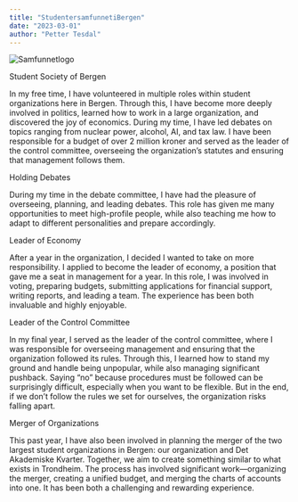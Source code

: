 ```yaml
---
title: "StudentersamfunnetiBergen"
date: "2023-03-01"
author: "Petter Tesdal"
---
```

   
![Samfunnetlogo](/work/StudentersamfunnetiBergen.svg)  

Student Society of Bergen

In my free time, I have volunteered in multiple roles within student organizations here in Bergen. Through this, I have become more deeply involved in politics, learned how to work in a large organization, and discovered the joy of economics. During my time, I have led debates on topics ranging from nuclear power, alcohol, AI, and tax law. I have been responsible for a budget of over 2 million kroner and served as the leader of the control committee, overseeing the organization’s statutes and ensuring that management follows them.

Holding Debates

During my time in the debate committee, I have had the pleasure of overseeing, planning, and leading debates. This role has given me many opportunities to meet high-profile people, while also teaching me how to adapt to different personalities and prepare accordingly.

Leader of Economy

After a year in the organization, I decided I wanted to take on more responsibility. I applied to become the leader of economy, a position that gave me a seat in management for a year. In this role, I was involved in voting, preparing budgets, submitting applications for financial support, writing reports, and leading a team. The experience has been both invaluable and highly enjoyable.

Leader of the Control Committee

In my final year, I served as the leader of the control committee, where I was responsible for overseeing management and ensuring that the organization followed its rules. Through this, I learned how to stand my ground and handle being unpopular, while also managing significant pushback. Saying “no” because procedures must be followed can be surprisingly difficult, especially when you want to be flexible. But in the end, if we don’t follow the rules we set for ourselves, the organization risks falling apart.

Merger of Organizations

This past year, I have also been involved in planning the merger of the two largest student organizations in Bergen: our organization and Det Akademiske Kvarter. Together, we aim to create something similar to what exists in Trondheim. The process has involved significant work—organizing the merger, creating a unified budget, and merging the charts of accounts into one. It has been both a challenging and rewarding experience.
